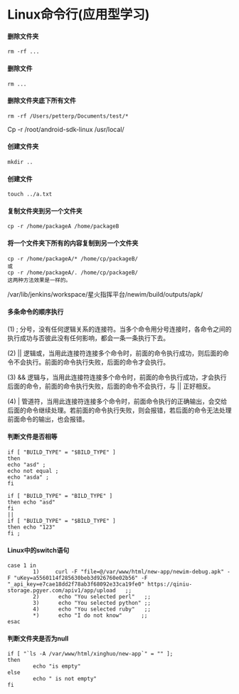 # Linux命令行(应用型学习)

#### 删除文件夹

```
rm -rf ...
```

#### 删除文件

```
rm ...
```

#### 删除文件夹底下所有文件

```
rm -rf /Users/petterp/Documents/test/*
```

  Cp  -r /root/android-sdk-linux  /usr/local/



#### 创建文件夹

```
mkdir ..
```

#### 创建文件

```
touch ../a.txt
```





#### 复制文件夹到另一个文件夹

```
cp -r /home/packageA /home/packageB
```

#### 将一个文件夹下所有的内容复制到另一个文件夹

```
cp -r /home/packageA/* /home/cp/packageB/
或
cp -r /home/packageA/. /home/cp/packageB/
这两种方法效果是一样的。
```

/var/lib/jenkins/workspace/星火指挥平台/newim/build/outputs/apk/

#### 多条命令的顺序执行

(1) ; 分号，没有任何逻辑关系的连接符。当多个命令用分号连接时，各命令之间的执行成功与否彼此没有任何影响，都会一条一条执行下去。

(2) || 逻辑或，当用此连接符连接多个命令时，前面的命令执行成功，则后面的命令不会执行。前面的命令执行失败，后面的命令才会执行。

(3) && 逻辑与，当用此连接符连接多个命令时，前面的命令执行成功，才会执行后面的命令，前面的命令执行失败，后面的命令不会执行，与 || 正好相反。

(4) | 管道符，当用此连接符连接多个命令时，前面命令执行的正确输出，会交给后面的命令继续处理。若前面的命令执行失败，则会报错，若后面的命令无法处理前面命令的输出，也会报错。



#### 判断文件是否相等

```
if [ "BUILD_TYPE" = "$BILD_TYPE" ]
then 
echo "asd" ;
echo not equal ;
echo "asda" ;
fi
```

```
if [ "BUILD_TYPE" = "BILD_TYPE" ] 
then echo "asd" 
fi
||
if [ "BUILD_TYPE" = "$BILD_TYPE" ] 
then echo "123" 
fi ;

```



#### Linux中的switch语句

```
case 1 in
        1)     curl -F "file=@/var/www/html/new-app/newim-debug.apk" -F "uKey=a5560114f285630beb3d926760e02b56" -F "_api_key=e7cae18dd2f78ab3f68092e33ca19fe0" https://qiniu-storage.pgyer.com/apiv1/app/upload   ;;
        2)      echo "You selected perl"   ;;
        3)      echo "You selected python" ;;
        4)      echo "You selected ruby"   ;;
        *)      echo "I do not know"      ;;
esac
```



#### 判断文件夹是否为null

```
if [ "`ls -A /var/www/html/xinghuo/new-app`" = "" ];
then 
        echo "is empty"
else
        echo " is not empty"
fi
```





